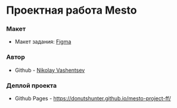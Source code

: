 # Проектная работа Mesto

### Макет

- Макет задания: [Figma](https://www.figma.com/file/bjyvbKKJN2naO0ucURl2Z0/JavaScript.-Sprint-5?node-id=0%3A1)

### Автор 

- Github - [Nikolay Vashentsev](https://github.com/DonutsHunter)

### Деплой проекта

- Github Pages - https://donutshunter.github.io/mesto-project-ff/